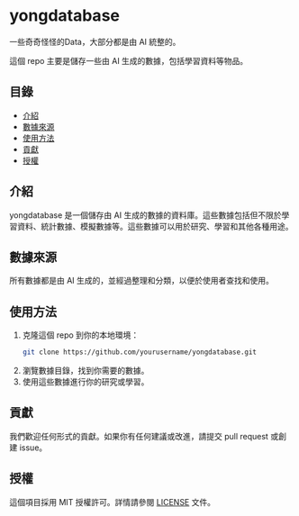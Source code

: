 # yongdatabase

一些奇奇怪怪的Data，大部分都是由 AI 統整的。

這個 repo 主要是儲存一些由 AI 生成的數據，包括學習資料等物品。

## 目錄

- [介紹](#介紹)
- [數據來源](#數據來源)
- [使用方法](#使用方法)
- [貢獻](#貢獻)
- [授權](#授權)

## 介紹

yongdatabase 是一個儲存由 AI 生成的數據的資料庫。這些數據包括但不限於學習資料、統計數據、模擬數據等。這些數據可以用於研究、學習和其他各種用途。

## 數據來源

所有數據都是由 AI 生成的，並經過整理和分類，以便於使用者查找和使用。

## 使用方法

1. 克隆這個 repo 到你的本地環境：
    ```bash
    git clone https://github.com/yourusername/yongdatabase.git
    ```
2. 瀏覽數據目錄，找到你需要的數據。
3. 使用這些數據進行你的研究或學習。

## 貢獻

我們歡迎任何形式的貢獻。如果你有任何建議或改進，請提交 pull request 或創建 issue。

## 授權

這個項目採用 MIT 授權許可。詳情請參閱 [LICENSE](LICENSE) 文件。
